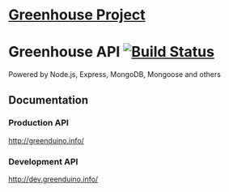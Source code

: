# [Greenhouse Project](https://github.com/ozonePowered/greenhouse)

# Greenhouse API [![Build Status](http://jenkins.ozoneprojects.fr/job/greenhouse-prod/badge/icon)](http://jenkins.ozoneprojects.fr/job/greenhouse-prod/)
Powered by Node.js, Express, MongoDB, Mongoose and others

## Documentation 

### Production API
http://greenduino.info/

### Development API
http://dev.greenduino.info/
